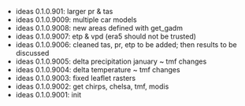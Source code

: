 -   ideas 0.1.0.901: larger pr & tas
-   ideas 0.1.0.9009: multiple car models
-   ideas 0.1.0.9008: new areas defined with get_gadm
-   ideas 0.1.0.9007: etp & vpd (era5 should not be trusted)
-   ideas 0.1.0.9006: cleaned tas, pr, etp to be added; then results to be discussed
-   ideas 0.1.0.9005: delta precipitation january \~ tmf changes
-   ideas 0.1.0.9004: delta temperature \~ tmf changes
-   ideas 0.1.0.9003: fixed leaflet rasters
-   ideas 0.1.0.9002: get chirps, chelsa, tmf, modis
-   ideas 0.1.0.9001: init
